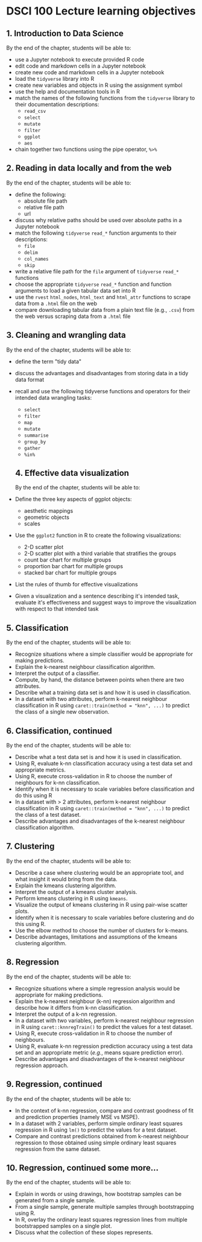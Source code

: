 # DSCI 100 Lecture learning objectives

## 1. Introduction to Data Science
By the end of the chapter, students will be able to:

* use a Jupyter notebook to execute provided R code
* edit code and markdown cells in a Jupyter notebook
* create new code and markdown cells in a Jupyter notebook
* load the `tidyverse` library into R
* create new variables and objects in R using the assignment symbol
* use the help and documentation tools in R
* match the names of the following functions from the `tidyverse` library to their documentation descriptions: 
    - `read_csv` 
    - `select`
    - `mutate`
    - `filter`
    - `ggplot`
    - `aes`
* chain together two functions using the pipe operator, `%>%`

## 2. Reading in data locally and from the web
By the end of the chapter, students will be able to:

* define the following:
    - absolute file path
    - relative file path
    - url
* discuss why relative paths should be used over absolute paths in a Jupyter notebook
* match the following `tidyverse` `read_*` function arguments to their descriptions:
    - `file`
    - `delim`
    - `col_names`
    - `skip`
* write a relative file path for the `file` argument of `tidyverse` `read_*` functions
* choose the appropriate `tidyverse` `read_*` function and function arguments to load a given tabular data set into R
* use the `rvest` `html_nodes`, `html_text` and `html_attr` functions to scrape data from a `.html` file on the web
* compare downloading tabular data from a plain text file (e.g., `.csv`) from the web versus scraping data from a `.html` file

## 3. Cleaning and wrangling data
By the end of the chapter, students will be able to:

* define the term "tidy data"
* discuss the advantages and disadvantages from storing data in a tidy data format
* recall and use the following tidyverse functions and operators for their intended data wrangling tasks:
    - `select`
    - `filter`
    - `map`
    - `mutate`
    - `summarise`
    - `group_by`
    - `gather`
    - `%in%`
 
  ## 4. Effective data visualization
  By the end of the chapter, students will be able to:

* Define the three key aspects of ggplot objects:
     - aesthetic mappings
     - geometric objects
     - scales
* Use the `ggplot2` function in R to create the following visualizations:
    - 2-D scatter plot
    - 2-D scatter plot with a third variable that stratifies the groups
    - count bar chart for multiple groups
    - proportion bar chart for multiple groups
    - stacked bar chart for multiple groups
* List the rules of thumb for effective visualizations 
* Given a visualization and a sentence describing it's intended task, evaluate it's effectiveness and suggest ways to improve the visualization with respect to that intended task

## 5. Classification
By the end of the chapter, students will be able to:

* Recognize situations where a simple classifier would be appropriate for making predictions.
* Explain the k-nearest neighbour classification algorithm.
* Interpret the output of a classifier.
* Compute, by hand, the distance between points when there are two attributes.
* Describe what a training data set is and how it is used in classification.
* In a dataset with two attributes, perform k-nearest neighbour classification in R using `caret::train(method = "knn", ...)` to predict the class of a single new observation.

## 6. Classification, continued
By the end of the chapter, students will be able to:

* Describe what a test data set is and how it is used in classification.
* Using R, evaluate k-nn classification accuracy using a test data set and appropriate metrics.
* Using R, execute cross-validation in R to choose the number of neighbours for k-nn classification.
* Identify when it is necessary to scale variables before classification and do this using R
* In a dataset with > 2 attributes, perform k-nearest neighbour classification in R using `caret::train(method = "knn", ...)` to predict the class of a test dataset.
* Describe advantages and disadvantages of the k-nearest neighbour classification algorithm.

## 7. Clustering

By the end of the chapter, students will be able to:

* Describe a case where clustering would be an appropriate tool, and what insight it would bring from the data.
* Explain the kmeans clustering algorithm.
* Interpret the output of a kmeans cluster analysis.
* Perform kmeans clustering in R using `kmeans`.
* Visualize the output of kmeans clustering in R using pair-wise scatter plots.
* Identify when it is necessary to scale variables before clustering and do this using R.
* Use the elbow method to choose the number of clusters for k-means.
* Describe advantages, limitations and assumptions of the kmeans clustering algorithm.


## 8. Regression
By the end of the chapter, students will be able to:

* Recognize situations where a simple regression analysis would be appropriate for making predictions.
* Explain the k-nearest neighbour (k-nn) regression algorithm and describe how it differs from k-nn classification.
* Interpret the output of a k-nn regression.
* In a dataset with two variables, perform k-nearest neighbour regression in R using `caret::knnregTrain()` to predict the values for a test dataset.
* Using R, execute cross-validation in R to choose the number of neighbours.
* Using R, evaluate k-nn regression prediction accuracy using  a test data set and an appropriate metric (*e.g.*, means square prediction error).
* Describe advantages and disadvantages of the k-nearest neighbour regression approach.

## 9. Regression, continued
By the end of the chapter, students will be able to:

* In the context of k-nn regression, compare and contrast goodness of fit and prediction properties (namely MSE vs MSPE).
* In a dataset with 2 variables, perform simple ordinary least squares regression in R using `lm()` to predict the values for a test dataset.
* Compare and contrast predictions obtained from k-nearest neighbour regression to those obtained using simple ordinary least squares regression from the same dataset.

## 10. Regression, continued some more...

By the end of the chapter, students will be able to:

* Explain in words or using drawings, how bootstrap samples can be generated from a single sample.
* From a single sample, generate multiple samples through bootstrapping using R.
* In R, overlay the ordinary least squares regression lines from multiple bootstrapped samples on a single plot. 
* Discuss what the collection of these slopes represents.
